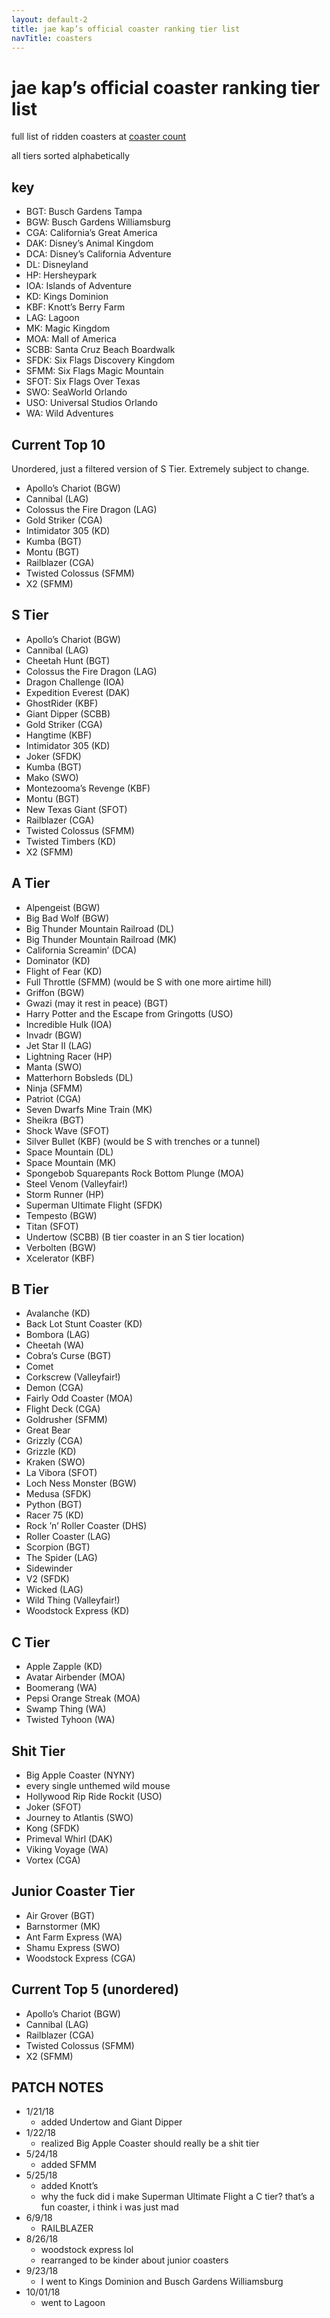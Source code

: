 ```yaml
---
layout: default-2
title: jae kap’s official coaster ranking tier list
navTitle: coasters
---
```


# jae kap’s official coaster ranking tier list

full list of ridden coasters at [coaster count](https://coaster-count.com/user/8352/ridden)

all tiers sorted alphabetically

## key

- BGT: Busch Gardens Tampa
- BGW: Busch Gardens Williamsburg
- CGA: California’s Great America
- DAK: Disney’s Animal Kingdom
- DCA: Disney’s California Adventure
- DL: Disneyland
- HP: Hersheypark
- IOA: Islands of Adventure
- KD: Kings Dominion
- KBF: Knott’s Berry Farm
- LAG: Lagoon
- MK: Magic Kingdom
- MOA: Mall of America
- SCBB: Santa Cruz Beach Boardwalk
- SFDK: Six Flags Discovery Kingdom
- SFMM: Six Flags Magic Mountain
- SFOT: Six Flags Over Texas
- SWO: SeaWorld Orlando
- USO: Universal Studios Orlando
- WA: Wild Adventures

## Current Top 10

Unordered, just a filtered version of S Tier. Extremely subject to change.

- Apollo’s Chariot (BGW)
- Cannibal (LAG)
- Colossus the Fire Dragon (LAG)
- Gold Striker (CGA)
- Intimidator 305 (KD)
- Kumba (BGT)
- Montu (BGT)
- Railblazer (CGA)
- Twisted Colossus (SFMM)
- X2 (SFMM)

## S Tier

- Apollo’s Chariot (BGW)
- Cannibal (LAG)
- Cheetah Hunt (BGT)
- Colossus the Fire Dragon (LAG)
- Dragon Challenge (IOA)
- Expedition Everest (DAK)
- GhostRider (KBF)
- Giant Dipper (SCBB)
- Gold Striker (CGA)
- Hangtime (KBF)
- Intimidator 305 (KD)
- Joker (SFDK)
- Kumba (BGT)
- Mako (SWO)
- Montezooma’s Revenge (KBF)
- Montu (BGT)
- New Texas Giant (SFOT)
- Railblazer (CGA)
- Twisted Colossus (SFMM)
- Twisted Timbers (KD)
- X2 (SFMM)

## A Tier

- Alpengeist (BGW)
- Big Bad Wolf (BGW)
- Big Thunder Mountain Railroad (DL)
- Big Thunder Mountain Railroad (MK)
- California Screamin’ (DCA)
- Dominator (KD)
- Flight of Fear (KD)
- Full Throttle (SFMM) (would be S with one more airtime hill)
- Griffon (BGW)
- Gwazi (may it rest in peace) (BGT)
- Harry Potter and the Escape from Gringotts (USO)
- Incredible Hulk (IOA)
- Invadr (BGW)
- Jet Star II (LAG)
- Lightning Racer (HP)
- Manta (SWO)
- Matterhorn Bobsleds (DL)
- Ninja (SFMM)
- Patriot (CGA)
- Seven Dwarfs Mine Train (MK)
- Sheikra (BGT)
- Shock Wave (SFOT)
- Silver Bullet (KBF) (would be S with trenches or a tunnel)
- Space Mountain (DL)
- Space Mountain (MK)
- Spongebob Squarepants Rock Bottom Plunge (MOA)
- Steel Venom (Valleyfair!)
- Storm Runner (HP)
- Superman Ultimate Flight (SFDK)
- Tempesto (BGW)
- Titan (SFOT)
- Undertow (SCBB) (B tier coaster in an S tier location)
- Verbolten (BGW)
- Xcelerator (KBF)

## B Tier

- Avalanche (KD)
- Back Lot Stunt Coaster (KD)
- Bombora (LAG)
- Cheetah (WA)
- Cobra’s Curse (BGT)
- Comet
- Corkscrew (Valleyfair!)
- Demon (CGA)
- Fairly Odd Coaster (MOA)
- Flight Deck (CGA)
- Goldrusher (SFMM)
- Great Bear
- Grizzly (CGA)
- Grizzle (KD)
- Kraken (SWO)
- La Vibora (SFOT)
- Loch Ness Monster (BGW)
- Medusa (SFDK)
- Python (BGT)
- Racer 75 (KD)
- Rock ’n’ Roller Coaster (DHS)
- Roller Coaster (LAG)
- Scorpion (BGT)
- The Spider (LAG)
- Sidewinder
- V2 (SFDK)
- Wicked (LAG)
- Wild Thing (Valleyfair!)
- Woodstock Express (KD)

## C Tier

- Apple Zapple (KD)
- Avatar Airbender (MOA)
- Boomerang (WA)
- Pepsi Orange Streak (MOA)
- Swamp Thing (WA)
- Twisted Tyhoon (WA)

## Shit Tier

- Big Apple Coaster (NYNY)
- every single unthemed wild mouse
- Hollywood Rip Ride Rockit (USO)
- Joker (SFOT)
- Journey to Atlantis (SWO)
- Kong (SFDK)
- Primeval Whirl (DAK)
- Viking Voyage (WA)
- Vortex (CGA)

## Junior Coaster Tier

- Air Grover (BGT)
- Barnstormer (MK)
- Ant Farm Express (WA)
- Shamu Express (SWO)
- Woodstock Express (CGA)

## Current Top 5 (unordered)

* Apollo’s Chariot (BGW)
* Cannibal (LAG)
* Railblazer (CGA)
* Twisted Colossus (SFMM)
* X2 (SFMM)

## PATCH NOTES

- 1/21/18
  - added Undertow and Giant Dipper
- 1/22/18
  - realized Big Apple Coaster should really be a shit tier
- 5/24/18
  - added SFMM
- 5/25/18
  - added Knott’s
  - why the fuck did i make Superman Ultimate Flight a C tier? that’s a fun coaster, i think i was just mad
- 6/9/18
  - RAILBLAZER
- 8/26/18
  - woodstock express lol
  - rearranged to be kinder about junior coasters
- 9/23/18
  - I went to Kings Dominion and Busch Gardens Williamsburg
- 10/01/18
	- went to Lagoon